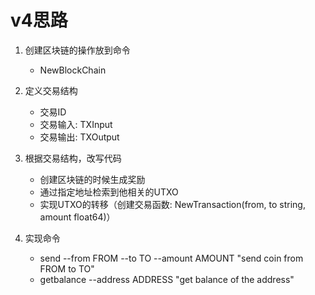 # v4思路

1. 创建区块链的操作放到命令
    * NewBlockChain

2. 定义交易结构
    * 交易ID
    * 交易输入: TXInput
    * 交易输出: TXOutput 

3. 根据交易结构，改写代码
    * 创建区块链的时候生成奖励
    * 通过指定地址检索到他相关的UTXO
    * 实现UTXO的转移（创建交易函数: NewTransaction(from, to string, amount float64)）

4. 实现命令
	* send --from FROM --to TO --amount AMOUNT "send coin from FROM to TO"
	* getbalance --address ADDRESS "get balance of the address"
